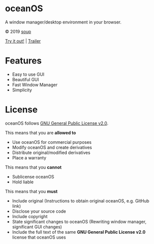 # oceanOS
A window manager/desktop environment in your browser.

© 2019 [soup](https://www.youtube.com/channel/UCK3sTrOaVuGHqsXJcWjceLw)

[Try it out!](https://soupy-developer.github.io/oceanOS/index.html) | [Trailer](https://www.youtube.com/watch?v=BrLeCAFD4bo)
# Features
* Easy to use GUI
* Beautiful GUI
* Fast Window Manager
* Simplicity
# License
oceanOS follows [GNU General Public License v2.0](https://tldrlegal.com/license/gnu-general-public-license-v2).

This means that you are **allowed to**
* Use oceanOS for commercial purposes
* Modify oceanOS and create derivatives
* Distribute original/modified derivatives
* Place a warranty

This means that you **cannot**
* Sublicense oceanOS
* Hold liable

This means that you **must**
* Include original (Instructions to obtain original oceanOS, e.g. GitHub link)
* Disclose your source code
* Include copyright
* State significant changes to oceanOS (Rewriting window manager, significant GUI changes)
* Include the full text of the same **GNU General Public License v2.0** license that oceanOS uses
